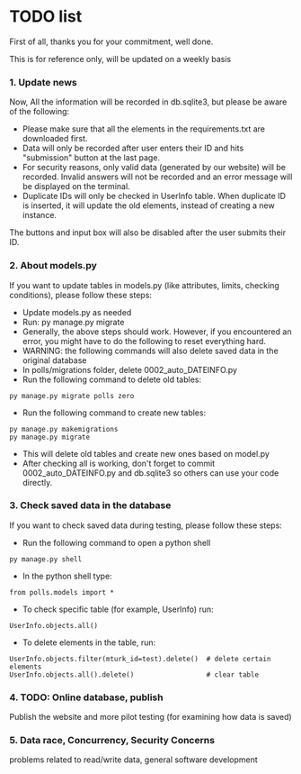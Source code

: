 # TODO list
First of all, thanks you for your commitment, well done.

This is for reference only, will be updated on a weekly basis

### 1. Update news
   Now, All the information will be recorded in db.sqlite3, but please be aware of the following:
   * Please make sure that all the elements in the requirements.txt are downloaded first.
   * Data will only be recorded after user enters their ID and hits "submission" button at the last page.
   * For security reasons, only valid data (generated by our website) will be recorded. Invalid answers will 
     not be recorded and an error message will be displayed on the terminal.
   * Duplicate IDs will only be checked in UserInfo table. When duplicate ID is inserted, 
     it will update the old elements, instead of creating a new instance.
   
   The buttons and input box will also be disabled after the user submits their ID.

### 2. About models.py
   If you want to update tables in models.py (like attributes, limits, checking conditions), 
   please follow these steps:
   * Update models.py as needed
   * Run: py manage.py migrate
   * Generally, the above steps should work. However, if you encountered an error, you might have to do
     the following to reset everything hard.
   * WARNING: the following commands will also delete saved data in the original database
   * In polls/migrations folder, delete 0002_auto_DATEINFO.py
   * Run the following command to delete old tables:
   
    py manage.py migrate polls zero
   
   * Run the following command to create new tables:
   
    py manage.py makemigrations
    py manage.py migrate
   
   * This will delete old tables and create new ones based on model.py
   * After checking all is working, don't forget to commit 0002_auto_DATEINFO.py and 
     db.sqlite3 so others can use your code directly.
   
### 3. Check saved data in the database
   If you want to check saved data during testing, please follow these steps:
   * Run the following command to open a python shell
    
    py manage.py shell
    
   * In the python shell type:
   
    from polls.models import *
    
   * To check specific table (for example, UserInfo) run:
   
    UserInfo.objects.all()
   
   * To delete elements in the table, run:
   
    UserInfo.objects.filter(mturk_id=test).delete()  # delete certain elements
    UserInfo.objects.all().delete()                  # clear table
   
### 4. TODO: Online database, publish
   Publish the website and more pilot testing (for examining how data is saved)
   
### 5. Data race, Concurrency, Security Concerns
   problems related to read/write data, general software development
   
   
   
